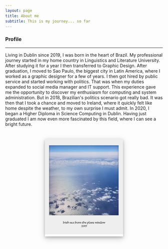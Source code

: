 ```yaml
---
layout: page
title: About me
subtitle: This is my journey... so far
---
```


### **Profile**

------
Living in Dublin since 2019, I was born in the heart of Brazil. My professional journey started in my home country in Linguistics and Literature University. After studying it for a year I then transferred to Graphic Design. After graduation, I moved to Sao Paulo, the biggest city in Latin America, where I worked as a graphic designer for a few of years. 
I then got hired by public service and started working with politics. That was when my duties expanded to social media manager and IT support. This experience gave me the opportunity to discover my enthusiasm for computing and system administration. But in 2018, Brazilian's politics scenario got really bad. It was then that I took a chance and moved to Ireland, where it quickly felt like home despite the weather, to my own surprise I must admit. In 2020, I began a Higher Diploma in Science Computing in Dublin. Having just graduated I am now even more fascinated by this field, where I can see a bright future.

<style>
    .h1 {
        vertical-align: baseline;
        vertical-align: middle;
    }
    .polaroid {
      width: 250px;
      box-shadow: 0 4px 8px 0 rgba(0, 0, 0, 0.2), 0 6px 20px 0 rgba(0, 0, 0, 0.19);
      display: block;
      margin-left: auto;
      margin-right: auto;

    }
</style>
<h1>
<div class="polaroid">
    <img src="https://github.com/borgesdesa/borgesdesa.github.io/blob/master/assets/img/polaroid1.jpg?raw=true" alt="cassandra, the prettiest kitty" width="250px">
    </div>
</h1>